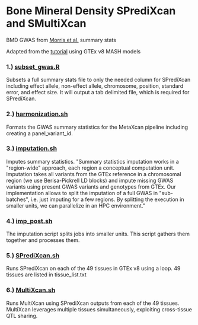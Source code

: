 # Bone Mineral Density SPrediXcan and SMultiXcan 
BMD GWAS from [Morris et al.](https://www.ebi.ac.uk/gwas/studies/GCST006979) summary stats

Adapted from the [tutorial](https://github.com/hakyimlab/MetaXcan/wiki/Tutorial:-GTEx-v8-MASH-models-integration-with-a-Coronary-Artery-Disease-GWAS) using GTEx v8 MASH models 

### 1.) [subset_gwas.R](https://github.com/willrosenow/BMD-MetaXcan/blob/master/subset_gwas.R)
Subsets a full summary stats file to only the needed column for SPrediXcan including effect allele, non-effect allele, chromosome, position, standard error, and effect size. It will output a tab delimited file, which is required for SPrediXcan.

### 2.) [harmonization.sh](https://github.com/willrosenow/BMD-MetaXcan/blob/master/harmonization.sh)
Formats the GWAS summary statistics for the MetaXcan pipeline including creating a panel_variant_id.

### 3.) [imputation.sh](https://github.com/willrosenow/BMD-MetaXcan/blob/master/imputation.sh)
Imputes summary statistics. "Summary statistics imputation works in a "region-wide" approach, each region a conceptual computation unit. Imputation takes all variants from the GTEx reference in a chromosomal region (we use Berisa-Pickrell LD blocks) and impute missing GWAS variants using present GWAS variants and genotypes from GTEx. Our implementation allows to split the imputation of a full GWAS in "sub-batches", i.e. just imputing for a few regions. By splitting the execution in smaller units, we can parallelize in an HPC environment."

### 4.) [imp_post.sh](https://github.com/willrosenow/BMD-MetaXcan/blob/master/imp_post.sh)
The imputation script splits jobs into smaller units. This script gathers them together and processes them. 

### 5.) [SPrediXcan.sh](https://github.com/willrosenow/BMD-MetaXcan/blob/master/SPrediXcan.sh)
Runs SPrediXcan on each of the 49 tissues in GTEx v8 using a loop. 49 tissues are listed in tissue_list.txt

### 6.) [MultiXcan.sh](https://github.com/willrosenow/BMD-MetaXcan/blob/master/MultiXcan.sh)
Runs MultiXcan using SPrediXcan outputs from each of the 49 tissues. MultiXcan leverages multiple tissues simultaneously, exploiting cross-tissue QTL sharing.





